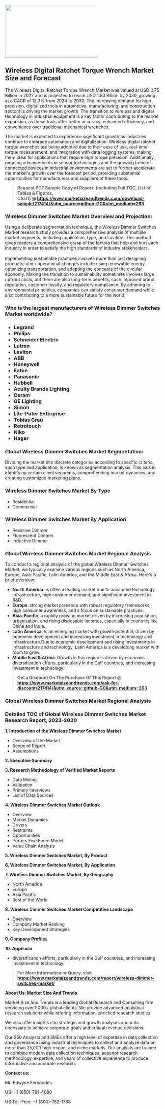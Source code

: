 <p><img class="alignnone size-medium wp-image-20088" src="https://ffe5etoiles.com/wp-content/uploads/2024/12/MST1-300x171.png" alt="" width="300" height="171" /></p><h2>Wireless Digital Ratchet Torque Wrench Market Size and Forecast</h2><p>The Wireless Digital Ratchet Torque Wrench Market was valued at USD 0.75 Billion in 2022 and is projected to reach USD 1.80 Billion by 2030, growing at a CAGR of 12.3% from 2024 to 2030. The increasing demand for high precision, digitalized tools in automotive, manufacturing, and construction sectors is driving the market growth. The transition to wireless and digital technology in industrial equipment is a key factor contributing to the market expansion, as these tools offer better accuracy, enhanced efficiency, and convenience over traditional mechanical wrenches.</p><p>The market is expected to experience significant growth as industries continue to embrace automation and digitalization. Wireless digital ratchet torque wrenches are being adopted due to their ease of use, real-time torque measurement, and integration with data logging systems, making them ideal for applications that require high torque precision. Additionally, ongoing advancements in sensor technologies and the growing trend of connected devices in industrial environments are set to further accelerate the market's growth over the forecast period, providing substantial opportunities for manufacturers and suppliers of these tools.</p></p><blockquote id="" class=""><strong>Request PDF Sample Copy of Report: (Including Full TOC, List of Tables &amp; Figures, Chart)&nbsp;@&nbsp;<strong><a href="https://www.marketsizeandtrends.com/download-sample/217414/&utm_source=github-GC&utm_medium=263" target="_blank">https://www.marketsizeandtrends.com/download-sample/217414/&utm_source=github-GC&utm_medium=263</a></strong></strong></blockquote><h3 id="" class="">Wireless Dimmer Switches Market&nbsp;Overview and Projection:</h3><p id="" class="">Using a deliberate segmentation technique, the Wireless Dimmer Switches Market research study provides a comprehensive analysis of multiple market segments, including application, type, and location. This method gives readers a comprehensive grasp of the factors that help and hurt each industry in order to satisfy the high standards of industry stakeholders. <br /> <br />Implementing sustainable practices involves more than just designing products; other operational changes include using renewable energy, optimizing transportation, and adopting the concepts of the circular economy. Making the transition to sustainability sometimes involves large upfront costs, but there are also long-term benefits, such improved brand reputation, customer loyalty, and regulatory compliance. By adhering to environmental principles, companies can satisfy consumer demand while also contributing to a more sustainable future for the world.</p><h3 id="" class="">Who is the largest manufacturers of&nbsp;Wireless Dimmer Switches Market worldwide?</h3><h3 class=""><p><ul><li>Legrand </li><li> Philips </li><li> Schneider Electric </li><li> Lutron </li><li> Leviton </li><li> ABB </li><li> Honeywell </li><li> Eaton </li><li> Panasonic </li><li> Hubbell </li><li> Acuity Brands Lighting </li><li> Osram </li><li> GE Lighting </li><li> Simon </li><li> Lite-Puter Enterprise </li><li> Tobias Grau </li><li> Retrotouch </li><li> Niko </li><li> Hager</li></ul></p></h3><h3 id="" class="">Global&nbsp;Wireless Dimmer Switches Market Segmentation:</h3><p id="" class="">Dividing the market into discrete categories according to specific criteria, such type and application, is known as segmentation analysis. This aids in identifying certain client segments, comprehending market dynamics, and creating customized marketing plans.</p><h3 id="" class="">Wireless Dimmer Switches Market&nbsp;By Type</h3><p><p><ul><li>Residential</li><li> Commercial</p></li></ul></p></p><h3 id="" class="">Wireless Dimmer Switches Market&nbsp;By Application</h3><p class=""><p><ul><li>Resistive Dimmer</li><li> Fluorescent Dimmer</li><li> Inductive Dimmer</li></ul></p></p><h3 id="" class="">Global Wireless Dimmer Switches Market Regional Analysis</h3><p id="" class="">To conduct a regional analysis of the global Wireless Dimmer Switches Market, we typically examine various regions such as North America, Europe, Asia-Pacific, Latin America, and the Middle East &amp; Africa. Here's a brief overview:</p><ul><li><strong>North America</strong>: is often a leading market due to advanced technology infrastructure, high consumer demand, and significant investment in R&amp;D.</li><li><strong>Europe</strong>: strong market presence with robust regulatory frameworks, high consumer awareness, and a focus on sustainable practices.</li><li><strong>Asia-Pacific</strong>: a rapidly growing market driven by increasing population, urbanization, and rising disposable incomes, especially in countries like China and India.</li><li><strong>Latin America</strong>: is an emerging market with growth potential, driven by economic development and increasing investment in technology and infrastructure.Due to economic development and rising investments in infrastructure and technology, Latin America is a developing market with room to grow.</li><li><strong>Middle East &amp; Africa</strong>: Growth in this region is driven by economic diversification efforts, particularly in the Gulf countries, and increasing investment in technology.</li></ul><blockquote id="" class=""><strong>Get a Discount On The Purchase Of This Report @ <strong><a href="https://www.marketsizeandtrends.com/ask-for-discount/217414/&utm_source=github-GC&utm_medium=263" target="_blank">https://www.marketsizeandtrends.com/ask-for-discount/217414/&utm_source=github-GC&utm_medium=263</a></strong></strong></blockquote><h3 id="" class="">Global Wireless Dimmer Switches Market Regional Analysis</h3><h3 id="" class="">Detailed TOC of Global Wireless Dimmer Switches Market Research Report, 2023-2030</h3><p id="" class=""><strong>1. Introduction of the Wireless Dimmer Switches Market</strong></p><ul><li>Overview of the Market</li><li>Scope of Report</li><li>Assumptions</li></ul><p id="" class=""><strong>2. Executive Summary</strong></p><p id="" class=""><strong>3. Research Methodology of Verified Market Reports</strong></p><ul><li>Data Mining</li><li>Validation</li><li>Primary Interviews</li><li>List of Data Sources</li></ul><p id="" class=""><strong>4. Wireless Dimmer Switches Market Outlook</strong></p><ul><li>Overview</li><li>Market Dynamics</li><li>Drivers</li><li>Restraints</li><li>Opportunities</li><li>Porters Five Force Model</li><li>Value Chain Analysis</li></ul><p id="" class=""><strong>5. Wireless Dimmer Switches Market, By Product</strong></p><p id="" class=""><strong>6. Wireless Dimmer Switches Market, By Application</strong></p><p id="" class=""><strong>7. Wireless Dimmer Switches Market, By Geography</strong></p><ul><li>North America</li><li>Europe</li><li>Asia Pacific</li><li>Rest of the World</li></ul><p id="" class=""><strong>8. Wireless Dimmer Switches Market Competitive Landscape</strong></p><ul><li>Overview</li><li>Company Market Ranking</li><li>Key Development Strategies</li></ul><p id="" class=""><strong>9. Company Profiles</strong></p><p id="" class=""><strong>10. Appendix</strong></p><ul><li>diversification efforts, particularly in the Gulf countries, and increasing investment in technology.</li></ul><blockquote id="" class=""><strong>For More Information or Query, visit <strong><strong><a href="https://www.marketsizeandtrends.com/report/wireless-dimmer-switches-market/" target="_blank">https://www.marketsizeandtrends.com/report/wireless-dimmer-switches-market/</a></strong></strong></strong></blockquote><p id="" class=""><strong>About Us: Market Size And Trends</strong></p><p id="" class="">Market Size And Trends is a leading Global Research and Consulting firm servicing over 5000+ global clients. We provide advanced analytical research solutions while offering information-enriched research studies.</p><p id="" class="">We also offer insights into strategic and growth analyses and data necessary to achieve corporate goals and critical revenue decisions.</p><p id="" class="">Our 250 Analysts and SMEs offer a high level of expertise in data collection and governance using industrial techniques to collect and analyze data on more than 25,000 high-impact and niche markets. Our analysts are trained to combine modern data collection techniques, superior research methodology, expertise, and years of collective experience to produce informative and accurate research.</p><p id="" class=""><strong>Contact us:</strong></p><p id="" class="">Mr. Edwyne Fernandes</p><p id="" class="">US: +1 (650)-781-4080</p><p id="" class="">US Toll-Free: +1 (800)-782-1768</p>
